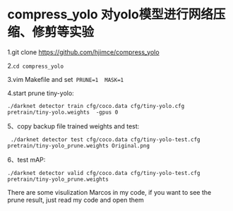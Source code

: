 # compress_yolo 对yolo模型进行网络压缩、修剪等实验

 1.git clone https://github.com/hjimce/compress_yolo
 
 2.```cd compress_yolo```
 
 3.vim Makefile and  set``` PRUNE=1  MASK=1```
 
 4.start prune  tiny-yolo:
 
 ```./darknet detector train cfg/coco.data cfg/tiny-yolo.cfg  pretrain/tiny-yolo.weights  -gpus 0```
 
 5、copy backup file trained weights and test:
 
 ``` ./darknet detector test cfg/coco.data cfg/tiny-yolo-test.cfg pretrain/tiny-yolo_prune.weights Original.png```

 6、test mAP:

 ```./darknet detector valid cfg/coco.data cfg/tiny-yolo-test.cfg pretrain/tiny-yolo_prune.weights```
 
 There are some visulization Marcos in my code, if you want to see the prune result, just read my code and open them
